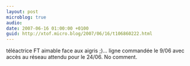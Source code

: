 ```yaml
---
layout: post
microblog: true
audio: 
date: 2007-06-16 01:00:00 +0100
guid: http://xtof.micro.blog/2007/06/16/t106860222.html
---
```

téléactrice FT aimable face aux aigris ;)... ligne commandée le 9/06 avec accès au réseau attendu pour le 24/06. No comment.
